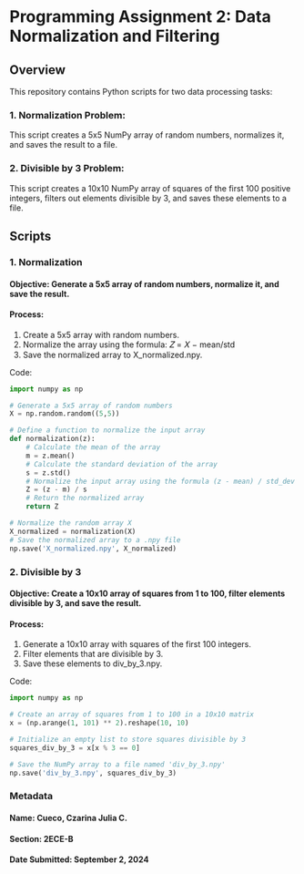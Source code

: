 # Programming Assignment 2: Data Normalization and Filtering
## Overview
This repository contains Python scripts for two data processing tasks:

### 1. Normalization Problem: 
This script creates a 5x5 NumPy array of random numbers, normalizes it, and saves the result to a file.
### 2. Divisible by 3 Problem: 
This script creates a 10x10 NumPy array of squares of the first 100 positive integers, filters out elements divisible by 3, and saves these elements to a file.

## Scripts
### 1. Normalization
#### Objective: Generate a 5x5 array of random numbers, normalize it, and save the result.
#### Process:
1. Create a 5x5 array with random numbers.
2. Normalize the array using the formula: 𝑍 = 𝑋 − mean/std
3. Save the normalized array to X_normalized.npy.

Code:
```python
import numpy as np

# Generate a 5x5 array of random numbers
X = np.random.random((5,5))

# Define a function to normalize the input array
def normalization(z):
    # Calculate the mean of the array
    m = z.mean()
    # Calculate the standard deviation of the array
    s = z.std()
    # Normalize the input array using the formula (z - mean) / std_dev
    Z = (z - m) / s
    # Return the normalized array
    return Z

# Normalize the random array X
X_normalized = normalization(X)
# Save the normalized array to a .npy file
np.save('X_normalized.npy', X_normalized)
```

### 2. Divisible by 3
#### Objective: Create a 10x10 array of squares from 1 to 100, filter elements divisible by 3, and save the result.
#### Process:
1. Generate a 10x10 array with squares of the first 100 integers.
2. Filter elements that are divisible by 3.
3. Save these elements to div_by_3.npy.

Code:

```python
import numpy as np

# Create an array of squares from 1 to 100 in a 10x10 matrix
x = (np.arange(1, 101) ** 2).reshape(10, 10)

# Initialize an empty list to store squares divisible by 3
squares_div_by_3 = x[x % 3 == 0]

# Save the NumPy array to a file named 'div_by_3.npy'
np.save('div_by_3.npy', squares_div_by_3)
```
### Metadata
#### Name: Cueco, Czarina Julia C.
#### Section: 2ECE-B
#### Date Submitted: September 2, 2024
